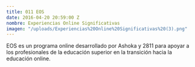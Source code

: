 ```yaml
---
title: 011 EOS
date: 2016-04-20 20:59:00 Z
nombre: Experiencias Online Significativas
imagen: "/uploads/Experiencias%20Online%20Significativas%20(3).png"
---
```


EOS es un programa online desarrollado por Ashoka y 2811 para apoyar a los profesionales de la educación superior en la transición hacia la educación online. 